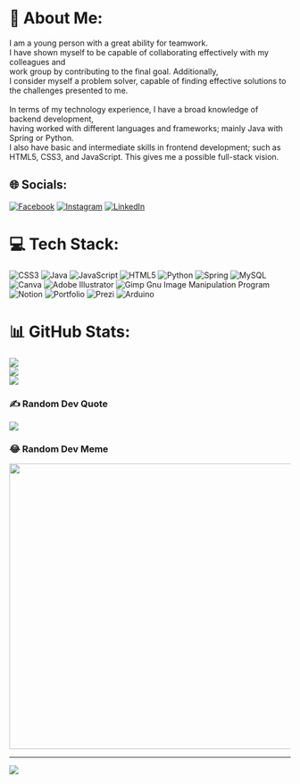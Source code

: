 # 💫 About Me:
I am a young person with a great ability for teamwork.<br>I have shown myself to be capable of collaborating effectively with my colleagues and <br>work group by contributing to the final goal. Additionally,<br>I consider myself a problem solver, capable of finding effective solutions to the challenges presented to me.<br><br>In terms of my technology experience, I have a broad knowledge of backend development,<br>having worked with different languages and frameworks; mainly Java with Spring or Python. <br>I also have basic and intermediate skills in frontend development; such as HTML5, CSS3, and JavaScript. This gives me a possible full-stack vision.<br>


## 🌐 Socials:
[![Facebook](https://img.shields.io/badge/Facebook-%231877F2.svg?logo=Facebook&logoColor=white)](https://facebook.com/ivancarreton21) [![Instagram](https://img.shields.io/badge/Instagram-%23E4405F.svg?logo=Instagram&logoColor=white)](https://instagram.com/Ivancarreton21) [![LinkedIn](https://img.shields.io/badge/LinkedIn-%230077B5.svg?logo=linkedin&logoColor=white)](https://linkedin.com/in/ivan-c-92076310b) 

# 💻 Tech Stack:
![CSS3](https://img.shields.io/badge/css3-%231572B6.svg?style=for-the-badge&logo=css3&logoColor=white) ![Java](https://img.shields.io/badge/java-%23ED8B00.svg?style=for-the-badge&logo=java&logoColor=white) ![JavaScript](https://img.shields.io/badge/javascript-%23323330.svg?style=for-the-badge&logo=javascript&logoColor=%23F7DF1E) ![HTML5](https://img.shields.io/badge/html5-%23E34F26.svg?style=for-the-badge&logo=html5&logoColor=white) ![Python](https://img.shields.io/badge/python-3670A0?style=for-the-badge&logo=python&logoColor=ffdd54) ![Spring](https://img.shields.io/badge/spring-%236DB33F.svg?style=for-the-badge&logo=spring&logoColor=white) ![MySQL](https://img.shields.io/badge/mysql-%2300f.svg?style=for-the-badge&logo=mysql&logoColor=white) ![Canva](https://img.shields.io/badge/Canva-%2300C4CC.svg?style=for-the-badge&logo=Canva&logoColor=white) ![Adobe Illustrator](https://img.shields.io/badge/adobeillustrator-%23FF9A00.svg?style=for-the-badge&logo=adobeillustrator&logoColor=white) ![Gimp Gnu Image Manipulation Program](https://img.shields.io/badge/Gimp-657D8B?style=for-the-badge&logo=gimp&logoColor=FFFFFF) ![Notion](https://img.shields.io/badge/Notion-%23000000.svg?style=for-the-badge&logo=notion&logoColor=white) ![Portfolio](https://img.shields.io/badge/Portfolio-%23000000.svg?style=for-the-badge&logo=firefox&logoColor=#FF7139) ![Prezi](https://img.shields.io/badge/Prezi-%23000000.svg?style=for-the-badge&logo=Prezi&logoColor=white) ![Arduino](https://img.shields.io/badge/-Arduino-00979D?style=for-the-badge&logo=Arduino&logoColor=white)
# 📊 GitHub Stats:
![](https://github-readme-stats.vercel.app/api?username=Ivanbbarker&theme=dark&hide_border=false&include_all_commits=false&count_private=false)<br/>
![](https://github-readme-streak-stats.herokuapp.com/?user=Ivanbbarker&theme=dark&hide_border=false)<br/>
![](https://github-readme-stats.vercel.app/api/top-langs/?username=Ivanbbarker&theme=dark&hide_border=false&include_all_commits=false&count_private=false&layout=compact)

### ✍️ Random Dev Quote
![](https://quotes-github-readme.vercel.app/api?type=horizontal&theme=radical)

### 😂 Random Dev Meme
<img src="https://random-memer.herokuapp.com/" width="512px"/>

---
[![](https://visitcount.itsvg.in/api?id=Ivanbbarker&icon=0&color=0)](https://visitcount.itsvg.in)

<!-- Proudly created with GPRM ( https://gprm.itsvg.in ) -->
